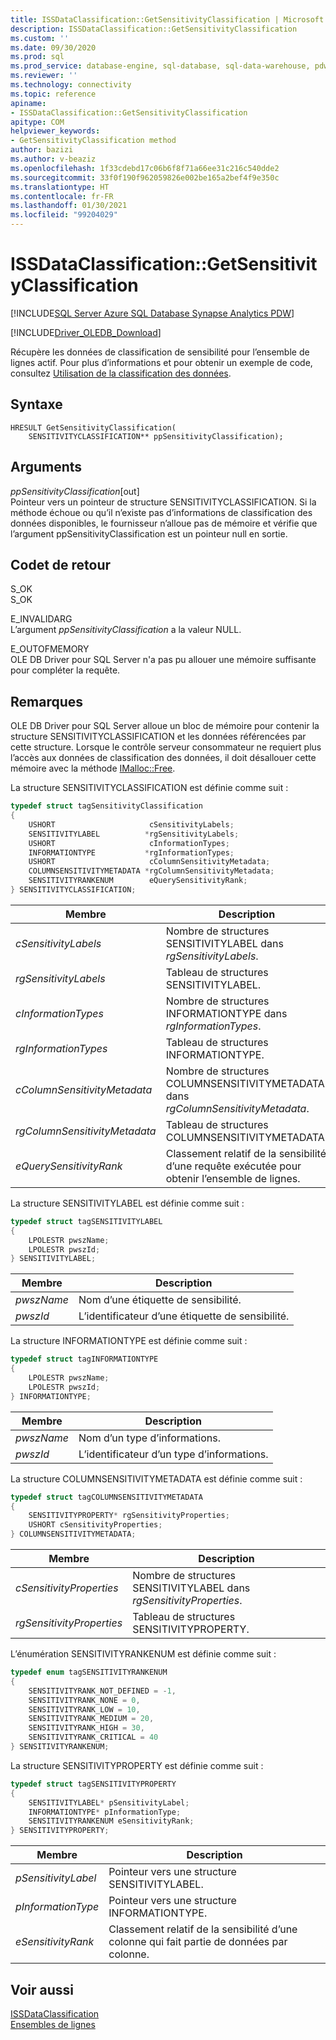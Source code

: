 ```yaml
---
title: ISSDataClassification::GetSensitivityClassification | Microsoft Docs
description: ISSDataClassification::GetSensitivityClassification
ms.custom: ''
ms.date: 09/30/2020
ms.prod: sql
ms.prod_service: database-engine, sql-database, sql-data-warehouse, pdw
ms.reviewer: ''
ms.technology: connectivity
ms.topic: reference
apiname:
- ISSDataClassification::GetSensitivityClassification
apitype: COM
helpviewer_keywords:
- GetSensitivityClassification method
author: bazizi
ms.author: v-beaziz
ms.openlocfilehash: 1f33cdebd17c06b6f8f71a66ee31c216c540dde2
ms.sourcegitcommit: 33f0f190f962059826e002be165a2bef4f9e350c
ms.translationtype: HT
ms.contentlocale: fr-FR
ms.lasthandoff: 01/30/2021
ms.locfileid: "99204029"
---
```

# <a name="issdataclassificationgetsensitivityclassification"></a>ISSDataClassification::GetSensitivityClassification
[!INCLUDE[SQL Server Azure SQL Database Synapse Analytics PDW](../../../includes/applies-to-version/sql-asdb-asa.md)]

[!INCLUDE[Driver_OLEDB_Download](../../../includes/driver_oledb_download.md)]

  Récupère les données de classification de sensibilité pour l’ensemble de lignes actif. Pour plus d’informations et pour obtenir un exemple de code, consultez [Utilisation de la classification des données](../features/using-data-classification.md).  
  
## <a name="syntax"></a>Syntaxe  
  
```  
HRESULT GetSensitivityClassification(
    SENSITIVITYCLASSIFICATION** ppSensitivityClassification);
```  
  
## <a name="arguments"></a>Arguments  
  *ppSensitivityClassification*[out]  
 Pointeur vers un pointeur de structure SENSITIVITYCLASSIFICATION. Si la méthode échoue ou qu’il n’existe pas d’informations de classification des données disponibles, le fournisseur n’alloue pas de mémoire et vérifie que l’argument ppSensitivityClassification est un pointeur null en sortie.  
  
## <a name="return-code-values"></a>Codet de retour  
 S_OK  
 S_OK    
  
 E_INVALIDARG  
 L’argument *ppSensitivityClassification* a la valeur NULL.  
  
 E_OUTOFMEMORY  
 OLE DB Driver pour SQL Server n'a pas pu allouer une mémoire suffisante pour compléter la requête.  

  
## <a name="remarks"></a>Remarques  
OLE DB Driver pour SQL Server alloue un bloc de mémoire pour contenir la structure SENSITIVITYCLASSIFICATION et les données référencées par cette structure. Lorsque le contrôle serveur consommateur ne requiert plus l’accès aux données de classification des données, il doit désallouer cette mémoire avec la méthode [IMalloc::Free](/windows/win32/api/objidl/nf-objidl-imalloc-free).  
  
 La structure SENSITIVITYCLASSIFICATION est définie comme suit :
  
```cpp
typedef struct tagSensitivityClassification
{
    USHORT                     cSensitivityLabels;
    SENSITIVITYLABEL          *rgSensitivityLabels;
    USHORT                     cInformationTypes;
    INFORMATIONTYPE           *rgInformationTypes;
    USHORT                     cColumnSensitivityMetadata;
    COLUMNSENSITIVITYMETADATA *rgColumnSensitivityMetadata;
    SENSITIVITYRANKENUM        eQuerySensitivityRank;
} SENSITIVITYCLASSIFICATION;
```  

|Membre|Description|  
|------------|-----------------|  
|*cSensitivityLabels*|Nombre de structures SENSITIVITYLABEL dans *rgSensitivityLabels*.|  
|*rgSensitivityLabels*|Tableau de structures SENSITIVITYLABEL.|  
|*cInformationTypes*|Nombre de structures INFORMATIONTYPE dans *rgInformationTypes*.|  
|*rgInformationTypes*|Tableau de structures INFORMATIONTYPE.|  
|*cColumnSensitivityMetadata*|Nombre de structures COLUMNSENSITIVITYMETADATA dans *rgColumnSensitivityMetadata*.|  
|*rgColumnSensitivityMetadata*|Tableau de structures COLUMNSENSITIVITYMETADATA.|  
|*eQuerySensitivityRank*|Classement relatif de la sensibilité d’une requête exécutée pour obtenir l’ensemble de lignes.|  

La structure SENSITIVITYLABEL est définie comme suit :
```cpp
typedef struct tagSENSITIVITYLABEL
{
    LPOLESTR pwszName;
    LPOLESTR pwszId;
} SENSITIVITYLABEL;
```

|Membre|Description|  
|------------|-----------------|  
|*pwszName*|Nom d’une étiquette de sensibilité.|  
|*pwszId*|L’identificateur d’une étiquette de sensibilité.|  

La structure INFORMATIONTYPE est définie comme suit :
```cpp
typedef struct tagINFORMATIONTYPE
{
    LPOLESTR pwszName;
    LPOLESTR pwszId;
} INFORMATIONTYPE;
```

|Membre|Description|  
|------------|-----------------|  
|*pwszName*|Nom d’un type d’informations.|  
|*pwszId*|L’identificateur d’un type d’informations.|  

La structure COLUMNSENSITIVITYMETADATA est définie comme suit :
```cpp
typedef struct tagCOLUMNSENSITIVITYMETADATA
{
    SENSITIVITYPROPERTY* rgSensitivityProperties;
    USHORT cSensitivityProperties;
} COLUMNSENSITIVITYMETADATA;
```

|Membre|Description|  
|------------|-----------------|  
|*cSensitivityProperties*|Nombre de structures SENSITIVITYLABEL dans *rgSensitivityProperties*.|  
|*rgSensitivityProperties*|Tableau de structures SENSITIVITYPROPERTY.|  

L’énumération SENSITIVITYRANKENUM est définie comme suit :
```cpp
typedef enum tagSENSITIVITYRANKENUM
{
    SENSITIVITYRANK_NOT_DEFINED = -1,
    SENSITIVITYRANK_NONE = 0,
    SENSITIVITYRANK_LOW = 10,
    SENSITIVITYRANK_MEDIUM = 20,
    SENSITIVITYRANK_HIGH = 30,
    SENSITIVITYRANK_CRITICAL = 40
} SENSITIVITYRANKENUM;
```

La structure SENSITIVITYPROPERTY est définie comme suit :
```cpp
typedef struct tagSENSITIVITYPROPERTY
{
    SENSITIVITYLABEL* pSensitivityLabel;
    INFORMATIONTYPE* pInformationType;
    SENSITIVITYRANKENUM eSensitivityRank;
} SENSITIVITYPROPERTY;
```

|Membre|Description|  
|------------|-----------------|  
|*pSensitivityLabel*|Pointeur vers une structure SENSITIVITYLABEL.|  
|*pInformationType*|Pointeur vers une structure INFORMATIONTYPE.|  
|*eSensitivityRank*|Classement relatif de la sensibilité d’une colonne qui fait partie de données par colonne.|  

## <a name="see-also"></a>Voir aussi  
 [ISSDataClassification](../../oledb/ole-db-interfaces/issdataclassification-ole-db.md)  
 [Ensembles de lignes](../ole-db-rowsets/rowsets.md)  
